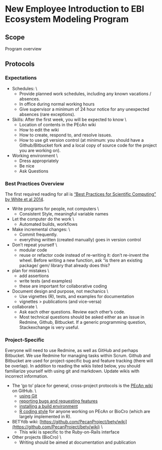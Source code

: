 New Employee Introduction to EBI Ecosystem Modeling Program
===========================================================

Scope
-----

Program overview

Protocols
---------

### Expectations

-   Schedules: \
    -   Provide planned work schedules, including any known vacations /
        absences.
    -   In office during normal working hours
    -   Give supervisor a minimum of 24 hour notice for any unexpected
        absences (rare exceptions).
-   Skills: After the first week, you will be expected to know \
    -   Location of contents in the PEcAn wiki
    -   How to edit the wiki
    -   How to create, respond to, and resolve issues.
    -   How to use git version control (at minimum: you should have a
        Github/Bitbucket fork and a local copy of source code for the
        project you are working on).
-   Working environment \
    -   Dress appropriately
    -   Be nice
    -   Ask Questions

### Best Practices Overview

The first required reading for all is [“Best Practices for Scientific
Computing” by White et al
2014](http://www.plosbiology.org/article/info%3Adoi%2F10.1371%2Fjournal.pbio.1001745).

-   Write programs for people, not computers \
    -   Consistent Style, meaningful variable names
-   Let the computer do the work \
    -   Automated builds, workflows
-   Make incremental changes: \
    -   Commit frequently.
    -   everything written (created manually) goes in version control
-   Don’t repeat yourself \
    -   modular code
    -   reuse or refactor code instead of re-writing it: don’t re-invent
        the wheel. Before writing a new function, ask “is there an
        existing package/ gem/ library that already does this?
-   plan for mistakes \
    -   add assertions
    -   write tests (and examples)
    -   these are important for collaborative coding
-   Document design and purpose, not mechanics \
    -   Use vignettes (R), tests, and examples for documentation
    -   vignettes \> publications (and vice-versa)
-   collaborate \
    -   Ask each other questions. Review each other’s code.
    -   Most technical questions should be asked either as an issue in
        Redmine, Github, Bitbucket. If a generic programming question,
        Stackexchange is very useful.

### Project-Specific

Everyone will need to use Redmine, as well as GitHub and perhaps
Bitbucket. We use Redmine for managing tasks within Scrum. Github and
Bitbucket are used for project-specific bug and feature tracking (there
will be overlap). In addition to reading the wikis listed below, you
should familiarize yourself with using git and markdown. Update wikis
with incorrect information.

-   The ‘go to’ place for general, cross-project protocols is the [PEcAn
    wiki](https://github.com/PecanProject/pecan/wiki) on GitHub. \
    -   [using
        Git](https://github.com/PecanProject/pecan/wiki/Using-Git)
    -   [reporting bugs and requesting
        features](https://github.com/PecanProject/pecan/wiki/Github-issues)
    -   [installing a build
        environment](https://github.com/PecanProject/pecan/wiki/Installing-PEcAn#install-build-environment)
    -   [R coding
        style](https://github.com/PecanProject/pecan/wiki/Coding-style)
        for anyone working on PEcAn or BioCro (which are largely
        implemented in R).
-   BETYdb wiki:
    [https://github.com/PecanProject/bety/wiki](https://github.com/PecanProject/bety/wiki)
    \
    -   This wiki is specific to the Ruby-on-Rails interface
-   Other projects (BioCro) \
    -   Writing should be aimed at documentation and publication

